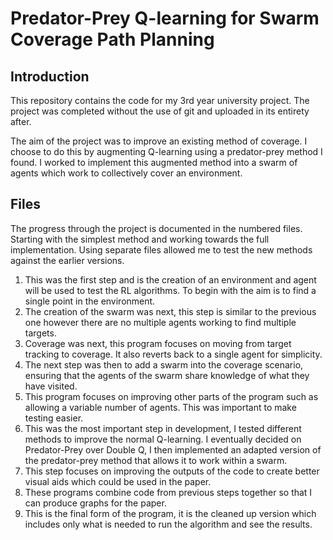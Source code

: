 # Predator-Prey Q-learning for Swarm Coverage Path Planning
 
## Introduction
This repository contains the code for my 3rd year university project. The project was completed without the use of git and uploaded in its entirety after.

The aim of the project was to improve an existing method of coverage. I choose to do this by augmenting Q-learning using a predator-prey method I found. I worked to implement this augmented method into a swarm of agents which work to collectively cover an environment.

## Files
The progress through the project is documented in the numbered files. Starting with the simplest method and working towards the full implementation. Using separate files allowed me to test the new methods against the earlier versions.

1. This was the first step and is the creation of an environment and agent will be used to test the RL algorithms. To begin with the aim is to find a single point in the environment.
2. The creation of the swarm was next, this step is similar to the previous one however there are no multiple agents working to find multiple targets.
3. Coverage was next, this program focuses on moving from target tracking to coverage. It also reverts back to a single agent for simplicity.
4. The next step was then to add a swarm into the coverage scenario, ensuring that the agents of the swarm share knowledge of what they have visited. 
5. This program focuses on improving other parts of the program such as allowing a variable number of agents. This was important to make testing easier.
6. This was the most important step in development, I tested different methods to improve the normal Q-learning. I eventually decided on Predator-Prey over Double Q, I then implemented an adapted version of the predator-prey method that allows it to work within a swarm.
7. This step focuses on improving the outputs of the code to create better visual aids which could be used in the paper.
8. These programs combine code from previous steps together so that I can produce graphs for the paper.
9. This is the final form of the program, it is the cleaned up version which includes only what is needed to run the algorithm and see the results.